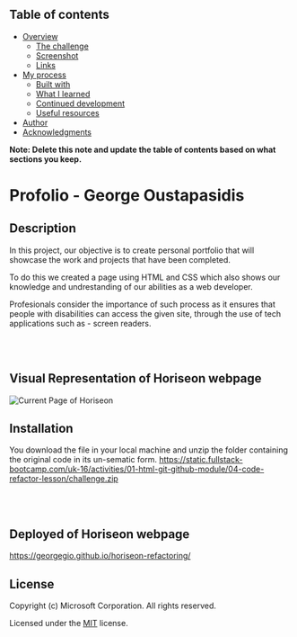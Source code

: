 ## Table of contents

- [Overview](#overview)
  - [The challenge](#the-challenge)
  - [Screenshot](#screenshot)
  - [Links](#links)
- [My process](#my-process)
  - [Built with](#built-with)
  - [What I learned](#what-i-learned)
  - [Continued development](#continued-development)
  - [Useful resources](#useful-resources)
- [Author](#author)
- [Acknowledgments](#acknowledgments)

**Note: Delete this note and update the table of contents based on what sections you keep.**

# Profolio - George Oustapasidis  


## Description

In this project, our objective is to create personal portfolio that will showcase the work and projects that have been completed.

 To do this we created a page using HTML and CSS which also shows our knowledge and undrestanding of our abilities as a web developer. 

Profesionals consider the importance of such process as it ensures that people with disabilities can access the given site, through the use of tech applications such as - screen readers.

<br>
<br>

## Visual Representation of Horiseon webpage
![Current Page of Horiseon](./assets/images/georgegio.github.io_horiseon-refactoring_.png)



## Installation
You download the file in your local machine and unzip the folder containing the original code in its un-sematic form. 
https://static.fullstack-bootcamp.com/uk-16/activities/01-html-git-github-module/04-code-refactor-lesson/challenge.zip  

<br>
<br>



## Deployed of Horiseon webpage
https://georgegio.github.io/horiseon-refactoring/  


## License
Copyright (c) Microsoft Corporation. All rights reserved.

Licensed under the [MIT](./LICENSE) license.


